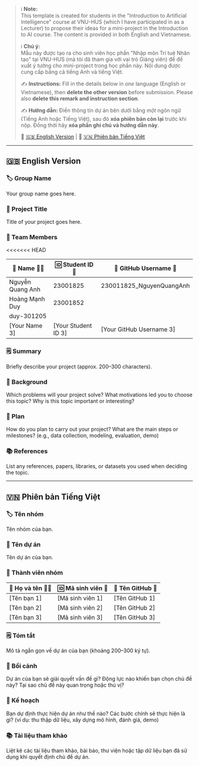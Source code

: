 > ℹ️ **Note:**  
> This template is created for students in the "Introduction to Artificial Intelligence" course at VNU-HUS (which I have participated in as a Lecturer) to propose their ideas for a mini-project in the Introduction to AI course. The content is provided in both English and Vietnamese.
>
> ℹ️ **Chú ý:**  
> Mẫu này được tạo ra cho sinh viên học phần "Nhập môn Trí tuệ Nhân tạo" tại VNU-HUS (mà tôi đã tham gia với vai trò Giảng viên) để đề xuất ý tưởng cho mini-project trong học phần này. Nội dung được cung cấp bằng cả tiếng Anh và tiếng Việt.
>
> ✍️ **Instructions:** Fill in the details below in _one_ language (English or Vietnamese), then **delete the other version** before submission. Please also **delete this remark and instruction section**.
>
> ✍️ **Hướng dẫn:** Điền thông tin dự án bên dưới bằng _một_ ngôn ngữ (Tiếng Anh hoặc Tiếng Việt), sau đó **xóa phiên bản còn lại** trước khi nộp. Đồng thời hãy **xóa phần ghi chú và hướng dẫn này**.
>
> 🔗 [🇬🇧 English Version](#-english-version) | 🔗 [🇻🇳 Phiên bản Tiếng Việt](#-phiên-bản-tiếng-việt)

---

## 🇬🇧 English Version

### 🏷️ Group Name

Your group name goes here.

### 📝 Project Title

Title of your project goes here.

### 👥 Team Members

<<<<<<< HEAD

| 👤 Name 🧑‍🎓       | 🆔 Student ID 🧾    | 🐙 GitHub Username 🔗    |
| ---------------- | ------------------- | ------------------------ |
| Nguyễn Quang Anh | 23001825            | 230011825_NguyenQuangAnh |
| Hoàng Mạnh Duy   | 23001852            |
| duy-301205       |
| [Your Name 3]    | [Your Student ID 3] | [Your GitHub Username 3] |

### 🗒️ Summary

Briefly describe your project (approx. 200–300 characters).

### 🎯 Background

Which problems will your project solve? What motivations led you to choose this topic? Why is this topic important or interesting?

### 🚀 Plan

How do you plan to carry out your project? What are the main steps or milestones? (e.g., data collection, modeling, evaluation, demo)

### 📚 References

List any references, papers, libraries, or datasets you used when deciding the topic.

---

## 🇻🇳 Phiên bản Tiếng Việt

### 🏷️ Tên nhóm

Tên nhóm của bạn.

### 📝 Tên dự án

Tên dự án của bạn.

### 👥 Thành viên nhóm

| 👤 Họ và tên 🧑‍🎓 | 🆔 Mã sinh viên 🧾 | 🐙 Tên GitHub 🔗 |
| --------------- | ------------------ | ---------------- |
| [Tên bạn 1]     | [Mã sinh viên 1]   | [Tên GitHub 1]   |
| [Tên bạn 2]     | [Mã sinh viên 2]   | [Tên GitHub 2]   |
| [Tên bạn 3]     | [Mã sinh viên 3]   | [Tên GitHub 3]   |

### 🗒️ Tóm tắt

Mô tả ngắn gọn về dự án của bạn (khoảng 200–300 ký tự).

### 🎯 Bối cảnh

Dự án của bạn sẽ giải quyết vấn đề gì? Động lực nào khiến bạn chọn chủ đề này? Tại sao chủ đề này quan trọng hoặc thú vị?

### 🚀 Kế hoạch

Bạn dự định thực hiện dự án như thế nào? Các bước chính sẽ thực hiện là gì? (ví dụ: thu thập dữ liệu, xây dựng mô hình, đánh giá, demo)

### 📚 Tài liệu tham khảo

Liệt kê các tài liệu tham khảo, bài báo, thư viện hoặc tập dữ liệu bạn đã sử dụng khi quyết định chủ đề dự án.
